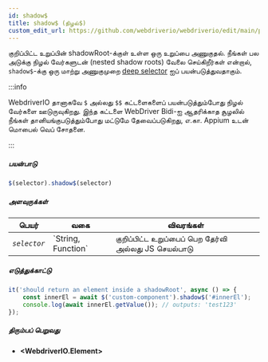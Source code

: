 ```yaml
---
id: shadow$
title: shadow$ (நிழல்$)
custom_edit_url: https://github.com/webdriverio/webdriverio/edit/main/packages/webdriverio/src/commands/element/shadow$.ts
---
```


குறிப்பிட்ட உறுப்பின் shadowRoot-க்குள் உள்ள ஒரு உறுப்பை அணுகுதல். நீங்கள் பல அடுக்கு நிழல் வேர்களுடன் (nested shadow roots) வேலை செய்கிறீர்கள் என்றால், `shadow$`-க்கு ஒரு மாற்று அணுகுமுறை [deep selector](https://webdriver.io/docs/selectors#deep-selectors) ஐப் பயன்படுத்துவதாகும்.

:::info

WebdriverIO தானாகவே `$` அல்லது `$$` கட்டளைகளைப் பயன்படுத்தும்போது நிழல் வேர்களை ஊடுருவுகிறது.
இந்த கட்டளை WebDriver Bidi-ஐ ஆதரிக்காத சூழலில் நீங்கள் தானியங்குபடுத்தும்போது மட்டுமே தேவைப்படுகிறது, எ.கா. Appium உடன் மொபைல் வெப் சோதனை.

:::

##### பயன்பாடு

```js
$(selector).shadow$(selector)
```

##### அளவுருக்கள்

<table>
  <thead>
    <tr>
      <th>பெயர்</th><th>வகை</th><th>விவரங்கள்</th>
    </tr>
  </thead>
  <tbody>
    <tr>
      <td><code><var>selector</var></code></td>
      <td>`String, Function`</td>
      <td>குறிப்பிட்ட உறுப்பைப் பெற தேர்வி அல்லது JS செயல்பாடு</td>
    </tr>
  </tbody>
</table>

##### எடுத்துக்காட்டு

```js title="shadow$$.js"
it('should return an element inside a shadowRoot', async () => {
    const innerEl = await $('custom-component').shadow$('#innerEl');
    console.log(await innerEl.getValue()); // outputs: 'test123'
});
```

##### திரும்பப் பெறுவது

- **&lt;WebdriverIO.Element&gt;**